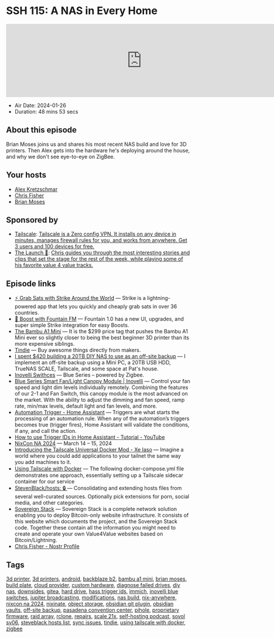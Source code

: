 # SSH 115: A NAS in Every Home

<iframe src="https://player.fireside.fm/v2/dUlrHQih+q24msx7-?theme=dark" width="740" height="200" frameborder="0" scrolling="no"></iframe>

* Air Date: 2024-01-26
* Duration: 48 mins 53 secs

## About this episode

Brian Moses joins us and shares his most recent NAS build and love for 3D printers. Then Alex gets into the hardware he's deploying around the house, and why we don't see eye-to-eye on ZigBee.

## Your hosts
* [Alex Kretzschmar](https://selfhosted.show/hosts/alexktz)
* [Chris Fisher](https://selfhosted.show/hosts/chrislas)
* [Brian Moses](https://selfhosted.show/guests/briancmoses)

## Sponsored by

  * [Tailscale](http://tailscale.com/selfhosted): [Tailscale is a Zero config VPN. It installs on any device in minutes, manages firewall rules for you, and works from anywhere. Get 3 users and 100 devices for free. ](http://tailscale.com/selfhosted)
  * [The Launch 🚀](https://www.weeklylaunch.rocks/): [Chris guides you through the most interesting stories and clips that set the stage for the rest of the week, while playing some of his favorite value 4 value tracks. ](https://www.weeklylaunch.rocks/)



## Episode links

  * [⚡ Grab Sats with Strike Around the World](https://strike.me/download/ "⚡ Grab Sats with Strike Around the World") — Strike is a lightning-powered app that lets you quickly and cheaply grab sats in over 36 countries. 
  * [🎉 Boost with Fountain FM](https://www.fountain.fm/features "🎉 Boost with Fountain FM") — Fountain 1.0 has a new UI, upgrades, and super simple Strike integration for easy Boosts.
  * [The Bambu A1 Mini](https://butterwhat.com/2023/12/05/the-bambu-a1-mini-the-best-choice-for-your-first-3d-printer.html "The Bambu A1 Mini") — It is the $299 price tag that pushes the Bambu A1 Mini ever so slightly closer to being the best beginner 3D printer than its more expensive siblings.
  * [Tindie](https://www.tindie.com/ "Tindie") — Buy awesome things directly from makers.
  * [I spent $420 building a 20TB DIY NAS to use as an off-site backup](https://blog.briancmoses.com/2023/08/i-spent-420-building-a-20tb-diy-nas-to-use-as-an-off-site-backup.html "I spent $420 building a 20TB DIY NAS to use as an off-site backup") — I implement an off-site backup using a Mini PC, a 20TB USB HDD, TrueNAS SCALE, Tailscale, and some space at Pat's house.
  * [Inovelli Swithces](https://inovelli.com/collections/inovelli-blue-series "Inovelli Swithces") — Blue Series – powered by Zigbee.
  * [Blue Series Smart Fan/Light Canopy Module | Inovelli](https://inovelli.com/collections/inovelli-smart-light-switches/products/zigbee-blue-series-smart-fan-light-canopy-module "Blue Series Smart Fan/Light Canopy Module | Inovelli") — Control your fan speed and light dim levels individually remotely. Combining the features of our 2-1 and Fan Switch, this canopy module is the most advanced on the market. With the ability to adjust the dimming and fan speed, ramp rate, min/max levels, default light and fan levels, and more.
  * [Automation Trigger - Home Assistant](https://www.home-assistant.io/docs/automation/trigger/ "Automation Trigger - Home Assistant") — Triggers are what starts the processing of an automation rule. When any of the automation’s triggers becomes true (trigger fires), Home Assistant will validate the conditions, if any, and call the action.
  * [How to use Trigger IDs in Home Assistant - Tutorial - YouTube](https://www.youtube.com/watch?v=fE_MYcXYwMI "How to use Trigger IDs in Home Assistant - Tutorial - YouTube")
  * [NixCon NA 2024](https://2024-na.nixcon.org/talks/ "NixCon NA 2024") — March 14 – 15, 2024
  * [Introducing the Tailscale Universal Docker Mod - Xe Iaso](https://christine.website/blog/docker-mod-tailscale/ "Introducing the Tailscale Universal Docker Mod - Xe Iaso") — Imagine a world where you could add applications to your tailnet the same way you add machines to it.
  * [Using Tailscale with Docker](https://rnorth.org/tailscale-docker/ "Using Tailscale with Docker") — The fol­low­ing docker-compose.yml ﬁle demon­strates one ap­proach, es­sen­tially set­ting up a Tailscale side­car con­tainer for our ser­vice
  * [StevenBlack/hosts: 🔒 ](https://github.com/StevenBlack/hosts "StevenBlack/hosts: 🔒 ") — Consolidating and extending hosts files from several well-curated sources. Optionally pick extensions for porn, social media, and other categories.
  * [Sovereign Stack](https://www.sovereign-stack.org/ "Sovereign Stack") — Sovereign Stack is a complete network solution enabling you to deploy Bitcoin-only website infrastructure. It consists of this website which documents the project, and the Sovereign Stack code. Together these contain all the information you might need to create and operate your own Value4Value websites based on Bitcoin/Lightning.
  * [Chris Fisher - Nostr Profile](https://chrislas.com "Chris Fisher - Nostr Profile")



## Tags

[3d printer](https://selfhosted.show/tags/3d%20printer), [3d printers](https://selfhosted.show/tags/3d%20printers), [android](https://selfhosted.show/tags/android), [backblaze b2](https://selfhosted.show/tags/backblaze%20b2), [bambu a1 mini](https://selfhosted.show/tags/bambu%20a1%20mini), [brian moses](https://selfhosted.show/tags/brian%20moses), [build plate](https://selfhosted.show/tags/build%20plate), [cloud provider](https://selfhosted.show/tags/cloud%20provider), [custom hardware](https://selfhosted.show/tags/custom%20hardware), [diagnose failed drives](https://selfhosted.show/tags/diagnose%20failed%20drives), [diy nas](https://selfhosted.show/tags/diy%20nas), [downsides](https://selfhosted.show/tags/downsides), [gitea](https://selfhosted.show/tags/gitea), [hard drive](https://selfhosted.show/tags/hard%20drive), [hass trigger ids](https://selfhosted.show/tags/hass%20trigger%20ids), [immich](https://selfhosted.show/tags/immich), [inovelli blue switches](https://selfhosted.show/tags/inovelli%20blue%20switches), [jupiter broadcasting](https://selfhosted.show/tags/jupiter%20broadcasting), [modifications](https://selfhosted.show/tags/modifications), [nas build](https://selfhosted.show/tags/nas%20build), [nix-anywhere](https://selfhosted.show/tags/nix-anywhere), [nixcon na 2024](https://selfhosted.show/tags/nixcon%20na%202024), [nixinate](https://selfhosted.show/tags/nixinate), [object storage](https://selfhosted.show/tags/object%20storage), [obsidian git plugin](https://selfhosted.show/tags/obsidian%20git%20plugin), [obsidian vaults](https://selfhosted.show/tags/obsidian%20vaults), [off-site backup](https://selfhosted.show/tags/off-site%20backup), [pasadena convention center](https://selfhosted.show/tags/pasadena%20convention%20center), [pihole](https://selfhosted.show/tags/pihole), [proprietary firmware](https://selfhosted.show/tags/proprietary%20firmware), [raid array](https://selfhosted.show/tags/raid%20array), [rclone](https://selfhosted.show/tags/rclone), [repairs](https://selfhosted.show/tags/repairs), [scale 21x](https://selfhosted.show/tags/scale%2021x), [self-hosting podcast](https://selfhosted.show/tags/self-hosting%20podcast), [sovol sv06](https://selfhosted.show/tags/sovol%20sv06), [steveblack hosts list](https://selfhosted.show/tags/steveblack%20hosts%20list), [sync issues](https://selfhosted.show/tags/sync%20issues), [tindie](https://selfhosted.show/tags/tindie), [using tailscale with docker](https://selfhosted.show/tags/using%20tailscale%20with%20docker), [zigbee](https://selfhosted.show/tags/zigbee)